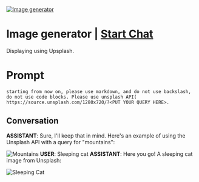 
[![Image generator ](https://flow-prompt-covers.s3.us-west-1.amazonaws.com/icon/illustrative/illus_4.png)](https://gptcall.net/chat.html?data=%7B%22contact%22%3A%7B%22id%22%3A%22A_efzj9QsbHXgNwfgP1uD%22%2C%22flow%22%3Atrue%7D%7D)
# Image generator  | [Start Chat](https://gptcall.net/chat.html?data=%7B%22contact%22%3A%7B%22id%22%3A%22A_efzj9QsbHXgNwfgP1uD%22%2C%22flow%22%3Atrue%7D%7D)
Displaying using Upsplash. 

# Prompt

```
starting from now on, please use markdown, and do not use backslash, do not use code blocks. Please use unsplash API( https://source.unsplash.com/1280x720/?<PUT YOUR QUERY HERE>.
```

## Conversation

**ASSISTANT**: Sure, I'll keep that in mind. Here's an example of using the Unsplash API with a query for "mountains":



![Mountains](https://source.unsplash.com/1280x720/?mountains)
**USER**: Sleeping cat
**ASSISTANT**: Here you go! A sleeping cat image from Unsplash:



![Sleeping Cat](https://source.unsplash.com/1280x720/?sleeping,cat)


